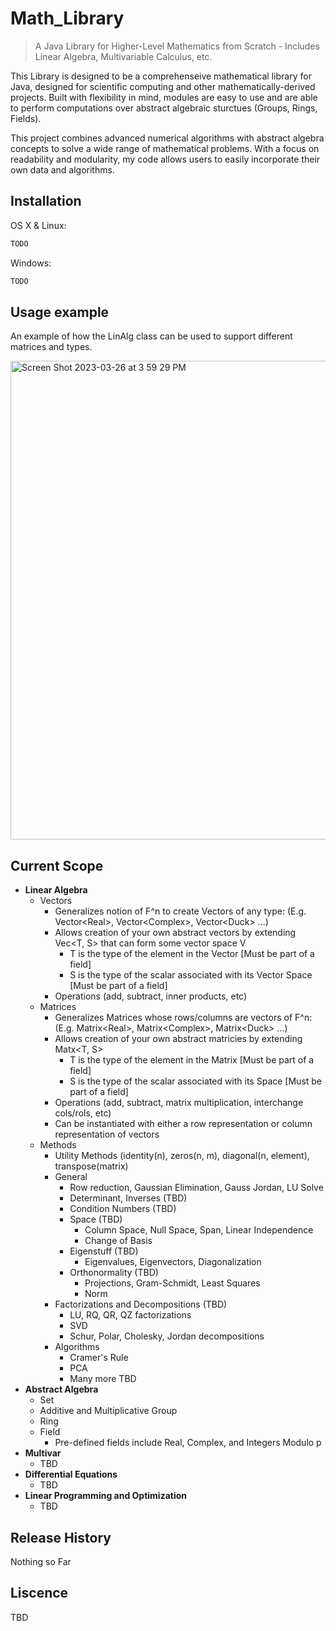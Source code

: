 # Math_Library
> A Java Library for Higher-Level Mathematics from Scratch - Includes Linear Algebra, Multivariable Calculus, etc.

This Library is designed to be a comprehenseive mathematical library for Java, designed for scientific computing and other mathematically-derived projects. Built with flexibility in mind, modules are easy to use and are able to perform computations over abstract algebraic sturctues (Groups, Rings, Fields). 

This project combines advanced numerical algorithms with abstract algebra concepts to solve a wide range of mathematical problems. With a focus on readability and modularity, my code allows users to easily incorporate their own data and algorithms.

## Installation

OS X & Linux:

```sh
TODO
```

Windows:

```sh
TODO
```

## Usage example

An example of how the LinAlg class can be used to support different matrices and types.

<img width="766" alt="Screen Shot 2023-03-26 at 3 59 29 PM" src="https://user-images.githubusercontent.com/43621900/227810184-c7c851b9-289f-4632-b5e5-4e9ffa047aab.png">

## Current Scope

* **Linear Algebra**
    * Vectors
      * Generalizes notion of F^n to create Vectors of any type: (E.g. Vector\<Real>, Vector\<Complex>, Vector\<Duck> ...)
      * Allows creation of your own abstract vectors by extending Vec<T, S> that can form some vector space V
        * T is the type of the element in the Vector [Must be part of a field]
        * S is the type of the scalar associated with its Vector Space [Must be part of a field]
      * Operations (add, subtract, inner products, etc)
    * Matrices
      * Generalizes Matrices whose rows/columns are vectors of F^n: (E.g. Matrix\<Real>, Matrix\<Complex>, Matrix\<Duck> ...)
      * Allows creation of your own abstract matricies by extending Matx<T, S>
        * T is the type of the element in the Matrix [Must be part of a field]
        * S is the type of the scalar associated with its Space [Must be part of a field]
      * Operations (add, subtract, matrix multiplication, interchange cols/rols, etc)
      * Can be instantiated with either a row representation or column representation of vectors
    * Methods
      * Utility Methods (identity(n), zeros(n, m), diagonal(n, element), transpose(matrix)
      * General
        * Row reduction, Gaussian Elimination, Gauss Jordan, LU Solve
        * Determinant, Inverses (TBD)
        * Condition Numbers (TBD)
        * Space (TBD)
          * Column Space,  Null Space, Span, Linear Independence
          * Change of Basis
        * Eigenstuff (TBD)
          * Eigenvalues, Eigenvectors, Diagonalization
        * Orthonormality (TBD)
          * Projections, Gram-Schmidt, Least Squares
          * Norm  
      * Factorizations and Decompositions (TBD)
        * LU, RQ, QR, QZ factorizations 
        * SVD
        * Schur, Polar, Cholesky, Jordan decompositions
      * Algorithms
        * Cramer's Rule
        * PCA
        * Many more TBD 
* **Abstract Algebra**
    * Set
    * Additive and Multiplicative Group
    * Ring
    * Field
      * Pre-defined fields include Real, Complex, and Integers Modulo p
* **Multivar**
    * TBD
* **Differential Equations**
    * TBD
* **Linear Programming and Optimization**
    * TBD

## Release History

Nothing so Far

## Liscence

TBD
